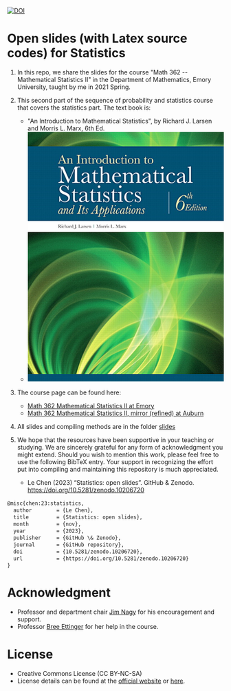 [![DOI](https://zenodo.org/badge/DOI/10.5281/zenodo.10206720.svg)](https://doi.org/10.5281/zenodo.10206720)

# Open slides (with Latex source codes) for Statistics
1. In this repo, we share the slides for the course "Math 362 -- Mathematical Statistics II"
   in the Department of Mathematics, Emory University, taught by me in 2021 Spring.
2. This second part of the sequence of probability and statistics course that covers
   the statistics part. The text book is:
   *  "An Introduction to Mathematical Statistics", by Richard J. Larsen and Morris L. Marx, 6th Ed.
   *  ![Textbook](./Texbook.png "An Introduction to Mathematical Statistics")
3. The course page can be found here: 
   * [Math 362 Mathematical Statistics II at Emory](http://math.emory.edu/~lchen41/teaching/2020_Spring/math362_2020_Spring.html)
   * [Math 362 Mathematical Statistics II, mirror (refined) at Auburn](http://webhome.auburn.edu/~lzc0090/teaching/2021_Spring_Math362/)
4. All slides and compiling methods are in the folder [slides](./slides)
5. We hope that the resources have been supportive in your teaching or studying.
   We are sincerely grateful for any form of acknowledgment you might extend.
   Should you wish to mention this work, please feel free to use the following
   BibTeX entry. Your support in recognizing the effort put into compiling and
   maintaining this repository is much appreciated.

   * Le Chen (2023) “Statistics: open slides”. GitHub & Zenodo. https://doi.org/10.5281/zenodo.10206720

```
@misc{chen:23:statistics,
  author        = {Le Chen},
  title         = {Statistics: open slides},
  month         = {nov},
  year          = {2023},
  publisher     = {GitHub \& Zenodo},
  journal       = {GitHub repository},
  doi           = {10.5281/zenodo.10206720},
  url           = {https://doi.org/10.5281/zenodo.10206720}
}
```

# Acknowledgment
* Professor and department chair [Jim Nagy](http://www.math.emory.edu/~nagy/) for his encouragement and support.
* Professor [Bree Ettinger](http://www.math.emory.edu/~betting/) for her help in the course.

# License
* Creative Commons License (CC BY-NC-SA) 
* License details can be found at the [official website](https://creativecommons.org/licenses/by-nc-sa/4.0/) or [here](LICENSE.txt).

